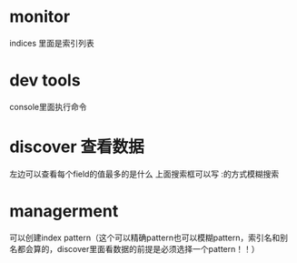 # monitor
indices 里面是索引列表

# dev tools
console里面执行命令


# discover 查看数据
左边可以查看每个field的值最多的是什么
上面搜索框可以写 <field>:<value>的方式模糊搜索

# managerment
可以创建index pattern（这个可以精确pattern也可以模糊pattern，索引名和别名都会算的，discover里面看数据的前提是必须选择一个pattern！！）